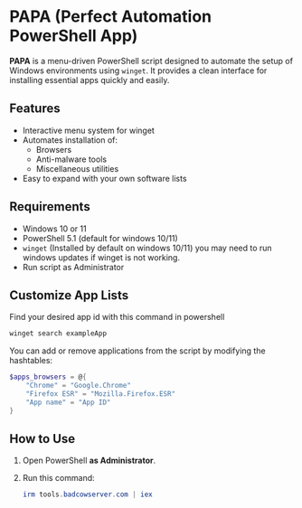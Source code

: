 # PAPA (Perfect Automation PowerShell App)

**PAPA** is a menu-driven PowerShell script designed to automate the setup of Windows environments using `winget`. It provides a clean interface for installing essential apps quickly and easily.

## Features

- Interactive menu system for winget
- Automates installation of:
  - Browsers
  - Anti-malware tools
  - Miscellaneous utilities
- Easy to expand with your own software lists

## Requirements

- Windows 10 or 11
- PowerShell 5.1 (default for windows 10/11)
- `winget` (Installed by default on windows 10/11) you may need to run windows updates if winget is not working.
- Run script as Administrator

## Customize App Lists

Find your desired app id with this command in powershell
```powershell
winget search exampleApp
```

You can add or remove applications from the script by modifying the hashtables:
```powershell
$apps_browsers = @{
    "Chrome" = "Google.Chrome"
    "Firefox ESR" = "Mozilla.Firefox.ESR"
    "App name" = "App ID"
}
```
## How to Use

1. Open PowerShell **as Administrator**.

2. Run this command:
    ```powershell
    irm tools.badcowserver.com | iex
    ```
